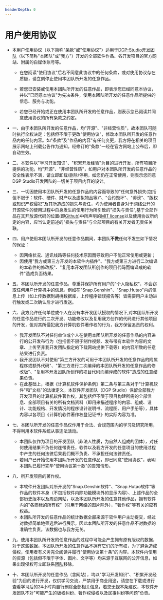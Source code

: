 ```yaml
---
headerDepth: 0
---
```


# 用户使用协议

 - 本用户使用协议（以下简称"条款"或"使用协议"）适用于[DGP-Studio开发团队](https://github.com/DGP-Studio)（以下简称"本团队"或"我方"）开发的全部软件作品、各开发项目的官方网站、附属的自媒体账号等。
     - 在您阅读"使用协议"后若不同意此协议中的任何条款，或对使用协议存在质疑，请立刻停止使用本团队所开发的任意作品。   

     - 若您已安装或使用本团队所开发的任意作品，即表示您已经同意本协议，并以"已同意本协议"为先决条件，使用本团队所开发的任意作品所提供的信息、服务与功能。   

     - 若您已经开始或正在使用本团队所开发的任意作品，则表示您已阅读并同意使用协议的所有条款之约定。   


 - 一、由于本团队所开发的任意作品，均"开源"、"非经营性质"，故本团队可随时执行全权决定：包括但不限于更改"使用协议"，修改本团队所开发的任意作品内的任何内容。如"条款"及"作品的内容"有任何变更，我方将在相关的项目展示网站上刊载公告作为通知。经修订的"条款"一经在官方网站上公布后，即自动生效。   


 - 二、本软件以"学习开发知识"、"积累开发经验"为目的进行开发，所有项目所提供的功能，均"开源"、"非经营性质"，如用户对本团队所开发的任意作品的安全性表示不满，请立即卸载/删除/停用，如您仍在正常使用，则表示您同意DGP Studio开发团队的一切关于项目内容的设计。   


 - 三、一切因使用本团队所开发的任意作品的内容而导致的"任何意外损失(包括但不限于：软件、硬件、财产以及虚拟物品等)"、"合约毁坏"、"诽谤"、"版权或知识产权侵犯"及其所造成的损失与责任，均为使用者自身对于网络公开的开源软件的使用过程中自身发生的使用行为所引致的"损失与责任",基于全部作品在其开放源代码的位置(即[Github](https://github.com/DGP-Studio))中所声明的[MIT license](https://github.com/DGP-Studio/Snap.Hutao/blob/main/LICENSE)以及使用协议所约定的内容，应当认定前述的"损失与责任"与全部项目的有关开发者无责任关联。   

   
 - 四、用户使用本团队所开发的任意作品期间，本团队**不做**任何不发生如下情况的保证：
     - 因网络状况、通讯线路等任何技术原因而导致用户不能正常使用或更新；
     - 因使用"我方或第三方开发的本软件内插件"、"我方或第三方进行二次编译的本软件的修改版"、"复用本开发团队所创作的项目代码而编译成的软件"造成负面结果。   


 - 五、本团队所开发的任意作品，尊重并保护所有用户的"个人隐私权"，不会窃取任何用户计算机中的信息。例如在"Snap.Genshin"、"Snap.Hutao"内的信息上传（如上传数据到胡桃数据库，上传程序错误报告等）皆需要用户主动进行触发或二次确认后才进行发送。   


 - 六、我方允许任何单位或个人在没有本开发团队授权的情况下,对本团队所开发的任意作品进行的二次开发、功能修改以及复用我方创作的代码进行其他项目的开发，但对其所侵犯我方计算机软件著作权的行为，我方保留追责的权利。
     - 我开发团队不对任何单位或个人在使用本团队所开发的任意作品的内容进行的公开发布行为（包括但不限于制作视频、发布带有本软件内容的文章、上传至非我开发团队指定的下载网站提供下载等）的内容所致的任意结果进行负责。
     - 我开发团队不对使用"第三方开发的可用于本团队所开发的任意作品的附属程序或额外代码"、"第三方进行二次编译的本团队所开发的任意作品的修改版"、"复用本开发团队所创作的项目代码而编译成的软件"造成的任意结果负责。
     - 在此基础上，根据《计算机软件保护条例》第二条与第三条对于"计算机软件"和"文档"的法律定义，本软件开发团队（DGP Studio）保留全部我方开发项目的计算机软件著作权，其包括但不限于项目构建所需的全部信息、全部项目有关的所有文档资料（即用来描述程序的内容、组成、设计、功能规格、开发情况的程序设计说明书、流程图、用户手册等），具体内容以各项目《计算机软件著作权登记证书》的实际内容为准。   


 - 七、本团队所开发的任意作品仅作用于合法、合规范围内的学习及研究所用，不得利用本软件系统从事违法活动。
     - 本团队仅作为项目的开发团队（非法人性质，为自然人组成的团体），对任何使用结果不负任何连带责任，软件以及我方开发的任意项目的使用过程中产生的任何法律后果我们概不负责、不承担任何法律责任。
     - 若用户已开始使用本团队所开发的任意作品，即已同意"使用协议"，表明本团队已履行完毕"使用协议第十款"的告知情形。   


 - 八、所开发项目的著作权。
     - 本软件开发团队对所开发的"Snap.Genshin软件"、"Snap.Hutao软件"等作品的软件本身（不包括软件内除功能模块外的显示内容）、上述作品的全部历史版本以及周边网站，以及本团队所开发的任意其他作品，拥有软件内的"各商标的所有权"（引用于网络的图片除外），"著作权"等有关的应有权益。
     - 本团队所开发的任意作品的统计数据全部来源于软件用户主动提交，经过对数据简单地筛选后进行展示，因此本团队所开发的任意作品不对数据的准确性负责，该数据也与我方无关。   


 - 九、使用本团队所开发的任意作品的过程中可能会产生拥有原有版权的数据，对于这些数据，本团队所开发的任意作品不拥有它们的所有权，为了避免造成侵权，使用者有义务完全阅读并履行"使用协议第十条"的内容。本软件内使用的资源（包括但不限于字体、图片、文字等）均来源于互联网的公开信息，如果出现侵权可立即联系[团队](https://github.com/DGP-Studio)移除。   

 
 - 十、本团队所开发的任意作品（含网站），均以"学习开发知识"、"积累开发经验"为目的进行开发，仅供学习交流，严禁用于商业用途，请您在下载或进行查看学习后的24小时内自行删除全部相关信息，若您无视本条建议，本软件开发团队不对"可能产生的版权纠纷、著作权侵权以及民事纠纷等问题"负责。   
 
